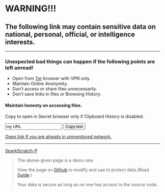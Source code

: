 <h1 id="warning-">WARNING!!!</h1>
<h2 id="the-following-link-may-contain-sensitive-data-on-national-personal-official-or-intelligence-interests-">The following link may contain sensitive data on national, personal, official, or intelligence interests.</h2>
<hr>
<h3 id="unexpected-bad-things-can-happen-if-the-following-points-are-left-unread-">Unexpected bad things can happen if the following points are left unread!</h3>
<ul>
<li>Open from <a href="https://www.torproject.org/">Tor</a> browser with VPN only.</li>
<li>Maintain Online Anonymity.</li>
<li>Don&#39;t access or share files unnecessarily.</li>
<li>Don&#39;t save links in files or Browsing History.</li>
</ul>
<h4 id="maintain-honesty-on-accessing-files-">Maintain honesty on accessing files.</h4>

<p>Copy to open in Secret browser only if Clipboard History is disabled. </p>

<input type="text" value="my URL" id="myInput">
<button onclick="myFunction()">Copy text</button>

<script>
function myFunction() {
  var copyText = document.getElementById("myInput");
  copyText.select();
  copyText.setSelectionRange(0, 99999)
  document.execCommand("copy");
  alert("Copied the text: " + copyText.value);
}
</script>

<p><a href="my URL">Open link If you are already in unmonitored network.</a></p>



<hr>
<p> <a href="https://sparkscratch-p.github.io/">SparkScratch-P</a></p>
<blockquote>
<p>The above-given page is a demo one.</p>
<p>View the page on <a href="https://github.com/SparkScratch-P/secret-database">Github</a> to modify and use to protect data.(Read <a href="https://github.com/SparkScratch-P/secret-database#secret-database">Guide</a> )</p>
<p>Your data is secure as long as no one has access to the source code.</p>
</blockquote>
